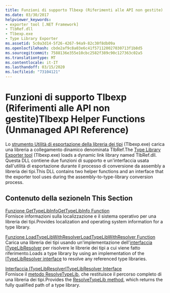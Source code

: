 ```yaml
---
title: Funzioni di supporto Tlbexp (Riferimenti alle API non gestite)
ms.date: 03/30/2017
helpviewer_keywords:
- exporter tool [.NET Framework]
- TlbRef.dll
- Tlbexp.exe
- Type Library Exporter
ms.assetid: 5c0a3d14-5f26-4267-94a9-82c30f8db09a
ms.openlocfilehash: cbde2af9c8a03e6c41f571120027030713f1b8d5
ms.sourcegitcommit: 7588136e355e10cbc2582f389c90c127363c02a5
ms.translationtype: MT
ms.contentlocale: it-IT
ms.lasthandoff: 03/15/2020
ms.locfileid: "73104121"
---
```

# <a name="tlbexp-helper-functions-unmanaged-api-reference"></a><span data-ttu-id="3d65c-102">Funzioni di supporto Tlbexp (Riferimenti alle API non gestite)</span><span class="sxs-lookup"><span data-stu-id="3d65c-102">Tlbexp Helper Functions (Unmanaged API Reference)</span></span>
<span data-ttu-id="3d65c-103">Lo [strumento Utilità di esportazione della libreria dei tipi](../../tools/tlbexp-exe-type-library-exporter.md) (Tlbexp.exe) carica una libreria a collegamento dinamico denominata TlbRef.</span><span class="sxs-lookup"><span data-stu-id="3d65c-103">The [Type Library Exporter tool](../../tools/tlbexp-exe-type-library-exporter.md) (Tlbexp.exe) loads a dynamic link library named TlbRef.dll.</span></span> <span data-ttu-id="3d65c-104">Questa DLL contiene due funzioni di supporto e un'interfaccia usata dall'utilità di esportazione durante il processo di conversione da assembly a libreria dei tipi.</span><span class="sxs-lookup"><span data-stu-id="3d65c-104">This DLL contains two helper functions and an interface that the exporter tool uses during the assembly-to-type-library conversion process.</span></span>  
  
## <a name="in-this-section"></a><span data-ttu-id="3d65c-105">Contenuto della sezione</span><span class="sxs-lookup"><span data-stu-id="3d65c-105">In This Section</span></span>  
 [<span data-ttu-id="3d65c-106">Funzione GetTypeLibInfo</span><span class="sxs-lookup"><span data-stu-id="3d65c-106">GetTypeLibInfo Function</span></span>](gettypelibinfo-function.md)  
 <span data-ttu-id="3d65c-107">Fornisce informazioni sulla localizzazione e il sistema operativo per una libreria dei tipi.</span><span class="sxs-lookup"><span data-stu-id="3d65c-107">Provides localization and operating system information for a type library.</span></span>  
  
 [<span data-ttu-id="3d65c-108">Funzione LoadTypeLibWithResolver</span><span class="sxs-lookup"><span data-stu-id="3d65c-108">LoadTypeLibWithResolver Function</span></span>](loadtypelibwithresolver-function.md)  
 <span data-ttu-id="3d65c-109">Carica una libreria dei tipi usando un'implementazione dell'[interfaccia ITypeLibResolver](itypelibresolver-interface.md) per risolvere le librerie dei tipi a cui viene fatto riferimento.</span><span class="sxs-lookup"><span data-stu-id="3d65c-109">Loads a type library by using an implementation of the [ITypeLibResolver interface](itypelibresolver-interface.md) to resolve any referenced type libraries.</span></span>  
  
 [<span data-ttu-id="3d65c-110">Interfaccia ITypeLibResolver</span><span class="sxs-lookup"><span data-stu-id="3d65c-110">ITypeLibResolver Interface</span></span>](itypelibresolver-interface.md)  
 <span data-ttu-id="3d65c-111">Fornisce il [metodo ResolveTypeLib](resolvetypelib-method.md), che restituisce il percorso completo di una libreria dei tipi.</span><span class="sxs-lookup"><span data-stu-id="3d65c-111">Provides the [ResolveTypeLib method](resolvetypelib-method.md), which returns the fully qualified path of a type library.</span></span>
